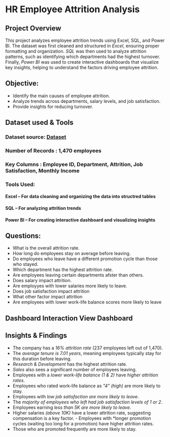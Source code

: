 # HR Employee Attrition Analysis

## Project Overview  

This project analyzes employee attrition trends using Excel, SQL, and Power BI. The dataset was first cleaned and structured in *Excel*, ensuring proper formatting and organization. *SQL* was then used to analyze attrition patterns, such as identifying which departments had the highest turnover. Finally, *Power BI* was used to create interactive dashboards that visualize key insights, helping to understand the factors driving employee attrition.  


## Objective:

- Identify the main causes of employee attrition.  
- Analyze trends across departments, salary levels, and job satisfaction.  
- Provide insights for reducing turnover.  


## Dataset used & Tools
### Dataset source: <a href = "https://www.kaggle.com/datasets/itssuru/hr-employee-attrition">Dataset</a>
### Number of Records : 1,470 employees 
### Key Columns : Employee ID, Department, Attrition, Job Satisfaction, Monthly Income 
### Tools Used: 
#### Excel – For data cleaning and organizing the data into structred tables
#### SQL – For analyzing attrition trends  
#### Power BI – For creating interactive dashboard and visualizing insights
  




## Questions:
-  What is the overall attrition rate.
-  How long do employees stay on average before leaving.
-  Do employees who leave have a different promotion cycle than those who stayed.
-  Which department has the highest attrition rate.
-  Are employees leaving certain departments afster than others.
-  Does salary impact attrition.
-  Are employyes with lower salaries more likely to leave.
-  Does job satisfaction impact attrition
-  What other factor impact attrition
-  Are employees with lower work-life balance scores more likely to leave
  ## Dashboard Interaction  <a  >View Dashboard</a>
  
  ## Insights & Findings

   - The company has a *16% attrition rate* (237 employees left out of 1,470).  
   - The *average tenure is 7.01 years*, meaning employees typically stay for this duration before leaving.  
   - *Research & Development* has the highest attrition rate.  
   - *Sales* also sees a significant number of employees leaving.  
   - Employees with a *lower work-life balance (1 & 2)* have *higher attrition rates*.  
   - Employees who rated work-life balance as *"4" (high)* are more likely to stay.  
   - Employees with *low job satisfaction are more likely to leave*.  
   - The *majority of employees who left had job satisfaction levels of 1 or 2*. 
   - Employees earning *less than 5K are more likely to leave*.  
   - Higher salaries *(above 10K)* have a lower attrition rate, suggesting compensation is a key factor.    - Employees with *longer promotion cycles (waiting too long for a promotion) have higher attrition rates.  
   - Those who are promoted frequently are more likely to stay.  


